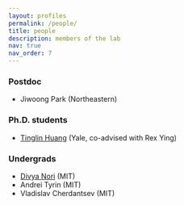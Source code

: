 ```yaml
---
layout: profiles
permalink: /people/
title: people
description: members of the lab
nav: true
nav_order: 7
---
```


### Postdoc
* Jiwoong Park (Northeastern)

### Ph.D. students
* [Tinglin Huang](https://huangtinglin.github.io/) (Yale, co-advised with Rex Ying)

### Undergrads
* [Divya Nori](https://divnori.github.io/) (MIT)
* Andrei Tyrin (MIT)
* Vladislav Cherdantsev (MIT)
